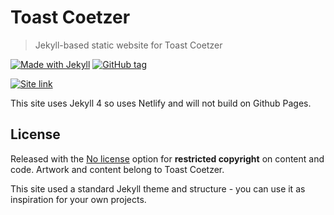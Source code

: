 # Toast Coetzer
> Jekyll-based static website for Toast Coetzer

[![Made with Jekyll](https://img.shields.io/badge/jekyll-4.0.1-blue.svg)](https://jekyllrb.com)
[![GitHub tag](https://img.shields.io/github/tag/MichaelCurrin/toaste-coetzer)](https://GitHub.com/MichaelCurrin/toast-coetzer/tags/)


[![Site link](https://img.shields.io/badge/site-toastcoeter.com-green?style=for-the-badge)](toastcoetzer.com/)

This site uses Jekyll 4 so uses Netlify and will not build on Github Pages.


## License

Released with the [No license](https://choosealicense.com/no-permission/) option for **restricted copyright** on content and code. Artwork and content belong to Toast Coetzer.

This site used a standard Jekyll theme and structure - you can use it as inspiration for your own projects.

